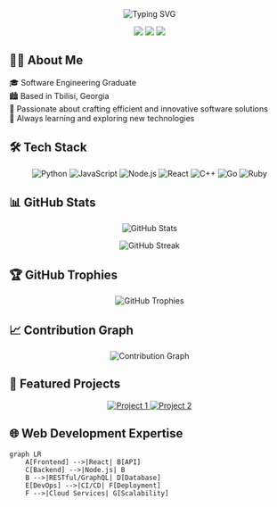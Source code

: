 
<div align="center">
  <img src="https://readme-typing-svg.herokuapp.com?font=Fira+Code&size=27&duration=3000&pause=1000&color=00F7EE&center=true&vCenter=true&width=435&lines=Hello%2C+I'm+Zura+%F0%9F%91%8B;Software+Engineer;Python+%7C+JS+%7C+C%2B%2B+%7C+Go+%7C+Ruby;Web+Development+Expert" alt="Typing SVG" />
</div>

<p align="center">
  <a href="https://www.linkedin.com/in/yourusername"><img src="https://img.shields.io/badge/-LinkedIn-0077B5?style=for-the-badge&logo=Linkedin&logoColor=white"/></a>
  <a href="mailto:your.email@example.com"><img src="https://img.shields.io/badge/-Email-D14836?style=for-the-badge&logo=Gmail&logoColor=white"/></a>
  <a href="https://twitter.com/yourusername"><img src="https://img.shields.io/badge/-Twitter-1DA1F2?style=for-the-badge&logo=twitter&logoColor=white"/></a>
</p>

## 👨‍💻 About Me

🎓 Software Engineering Graduate<br>
🏙️ Based in Tbilisi, Georgia<br>
💼 Passionate about crafting efficient and innovative software solutions<br>
🌱 Always learning and exploring new technologies

## 🛠️ Tech Stack

<p align="center">
  <img src="https://img.shields.io/badge/Python-3776AB?style=for-the-badge&logo=python&logoColor=white" alt="Python"/>
  <img src="https://img.shields.io/badge/JavaScript-F7DF1E?style=for-the-badge&logo=javascript&logoColor=black" alt="JavaScript"/>
  <img src="https://img.shields.io/badge/Node.js-43853D?style=for-the-badge&logo=node.js&logoColor=white" alt="Node.js"/>
  <img src="https://img.shields.io/badge/React-20232A?style=for-the-badge&logo=react&logoColor=61DAFB" alt="React"/>
  <img src="https://img.shields.io/badge/C++-00599C?style=for-the-badge&logo=c%2B%2B&logoColor=white" alt="C++"/>
  <img src="https://img.shields.io/badge/Go-00ADD8?style=for-the-badge&logo=go&logoColor=white" alt="Go"/>
  <img src="https://img.shields.io/badge/Ruby-CC342D?style=for-the-badge&logo=ruby&logoColor=white" alt="Ruby"/>
</p>

## 📊 GitHub Stats

<p align="center">
  <img src="https://github-readme-stats.vercel.app/api?username=yourusername&show_icons=true&theme=radical" alt="GitHub Stats" />
</p>

<p align="center">
  <img src="https://github-readme-streak-stats.herokuapp.com/?user=yourusername&theme=radical" alt="GitHub Streak" />
</p>

## 🏆 GitHub Trophies

<p align="center">
  <img src="https://github-profile-trophy.vercel.app/?username=yourusername&theme=darkhub&no-frame=true&row=1&column=7" alt="GitHub Trophies" />
</p>

## 📈 Contribution Graph

<p align="center">
  <img src="https://activity-graph.herokuapp.com/graph?username=yourusername&theme=react-dark" alt="Contribution Graph" />
</p>

## 🌟 Featured Projects

<p align="center">
  <a href="https://github.com/sk1dk/project1">
    <img src="https://github-readme-stats.vercel.app/api/pin/?username=sk1dk&repo=project1&theme=radical" alt="Project 1" />
  </a>
  <a href="https://github.com/sk1dk/project2">
    <img src="https://github-readme-stats.vercel.app/api/pin/?sk1dk&repo=project2&theme=radical" alt="Project 2" />
  </a>
</p>

## 🌐 Web Development Expertise

```mermaid title="Web Development Flow" type="diagram"
graph LR
    A[Frontend] -->|React| B[API]
    C[Backend] -->|Node.js| B
    B -->|RESTful/GraphQL| D[Database]
    E[DevOps] -->|CI/CD| F[Deployment]
    F -->|Cloud Services| G[Scalability]

